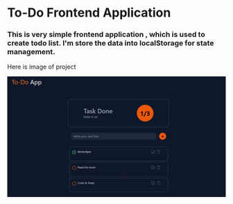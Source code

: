 # To-Do Frontend Application

### This is very simple frontend application , which is used to create todo list. I'm store the data into localStorage for state management.

Here is image of project

![image-of-project](https://github.com/AmanMishra85/To-Do-Frontend-Application/blob/main/public/todo-app.png)


